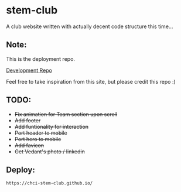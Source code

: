 # stem-club
A club website written with actually decent code structure this time...

## Note:
This is the deployment repo.

[Development Repo](https://github.com/networksaphyra/stem-club)

Feel free to take inspiration from this site, but please credit this repo :)

## TODO:
- ~~Fix animation for Team section upon scroll~~
- ~~Add footer~~
- ~~Add funtionality for interaction~~
- ~~Port header to mobile~~
- ~~Port hero to mobile~~
- ~~Add favicon~~
- ~~Get Vedant's photo / linkedin~~

## Deploy:
```
https://chci-stem-club.github.io/
```
